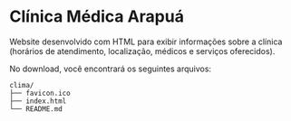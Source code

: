 # Clínica Médica Arapuá
Website desenvolvido com HTML para exibir informações sobre a clínica (horários de atendimento, localização, médicos e serviços oferecidos).

No download, você encontrará os seguintes arquivos:
```
clima/
├── favicon.ico
├── index.html
└── README.md
```